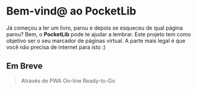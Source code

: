 # Bem-vind@ ao PocketLib

Já começou a ler um livro, parou e depois se esqueceu de qual página parou?
Bem, o **PocketLib** pode te ajudar a lembrar.
Este projeto tem como objetivo ser o seu marcador de páginas virtual.
A parte mais legal é que você não precisa de internet para isto :)

## Em Breve

>Através de PWA
>On-line
>Ready-to-Go
